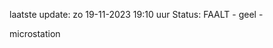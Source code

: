 laatste update: 
zo 19-11-2023 19:10   uur 
Status: FAALT - geel - 
<div class="service Y">microstation</div>